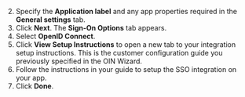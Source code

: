 2. Specify the **Application label** and any app properties required in the **General settings** tab.
3. Click **Next**. The **Sign-On Options** tab appears.
4. Select **OpenID Connect**.
5. Click **View Setup Instructions** to open a new tab to your integration setup instructions. This is the customer configuration guide you previously specified in the OIN Wizard.
6. Follow the instructions in your guide to setup the SSO integration on your app.
7. Click **Done**.
